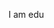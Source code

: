 <!DOCTYPE html>
<html>
	<head>
		<title>edu web</title>
	</head>
	<body>
		<p>I am edu</p>
	</body>
</html>